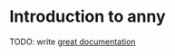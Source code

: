 # Introduction to anny

TODO: write [great documentation](http://jacobian.org/writing/what-to-write/)
